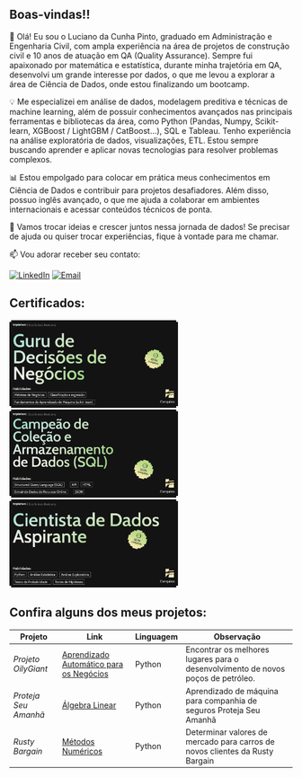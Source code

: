## Boas-vindas!!

👋 Olá! Eu sou o Luciano da Cunha Pinto, graduado em Administração e Engenharia Civil, com ampla experiência na área de projetos de construção civil e 10 anos de atuação em QA (Quality Assurance). Sempre fui apaixonado por matemática e estatística, durante minha trajetória em QA, desenvolvi um grande interesse por dados, o que me levou a explorar a área de Ciência de Dados, onde estou finalizando um bootcamp.

💡 Me especializei em análise de dados, modelagem preditiva e técnicas de machine learning, além de possuir conhecimentos avançados nas principais ferramentas e bibliotecas da área, como Python (Pandas, Numpy, Scikit-learn, XGBoost / LightGBM / CatBoost...), SQL e Tableau. Tenho experiência na análise exploratória de dados, visualizações, ETL. Estou sempre buscando aprender e aplicar novas tecnologias para resolver problemas complexos.

📊 Estou empolgado para colocar em prática meus conhecimentos em Ciência de Dados e contribuir para projetos desafiadores. Além disso, possuo inglês avançado, o que me ajuda a colaborar em ambientes internacionais e acessar conteúdos técnicos de ponta.

🚀 Vamos trocar ideias e crescer juntos nessa jornada de dados! Se precisar de ajuda ou quiser trocar experiências, fique à vontade para me chamar.

📫 Vou adorar receber seu contato:

[![LinkedIn](https://img.shields.io/badge/LinkedIn-0077B5?style=for-the-badge&logo=linkedin&logoColor=white)](https://www.linkedin.com/in/lucianolcp/)
[![Email](https://img.shields.io/badge/Email-D14836?style=for-the-badge&logo=gmail&logoColor=white)](mailto:dslucianopinto@gmail.com)

## Certificados:

<img src="Certificados/Decisões de Negócios.png" alt="Decisões de Negócios" width="300"/>
<img src="Certificados/SQL.png" alt="SQL" width="300"/>
<img src="Certificados/Asp Cientista de dados.png" alt="Cientista de Dados Aspirante" width="300"/>

## Confira alguns dos meus projetos:

| **Projeto**            | **Link**                          | **Linguagem** | **Observação**           |
|------------------------|-----------------------------------|---------------|--------------------------|
| *Projeto OilyGiant*    | [Aprendizado Automático para os Negócios](Projetos/Sprint_10_Aprendizado_Automático_para_os_Negócios.ipynb)  | Python        |  Encontrar os melhores lugares para o desenvolvimento de novos poços de petróleo.  |
| *Proteja Seu Amanhã*     | [Álgebra Linear](Projetos/Sprint_11_Álgebra_Linear.ipynb)  | Python             | Aprendizado de máquina para companhia de seguros Proteja Seu Amanhã         |
| *Rusty Bargain*     | [Métodos Numéricos](Projetos/Sprint_12_Métodos_Numéricos.ipynb)  | Python           | Determinar valores de mercado para carros de novos clientes da Rusty Bargain      |


<!--
**lucianolcp/lucianolcp** is a ✨ _special_ ✨ repository because its `README.md` (this file) appears on your GitHub profile.

Here are some ideas to get you started:

- 🔭 I’m currently working on ...
- 🌱 I’m currently learning ...
- 👯 I’m looking to collaborate on ...
- 🤔 I’m looking for help with ...
- 💬 Ask me about ...
- 📫 How to reach me: ...
- 😄 Pronouns: ...
- ⚡ Fun fact: ...
-->
